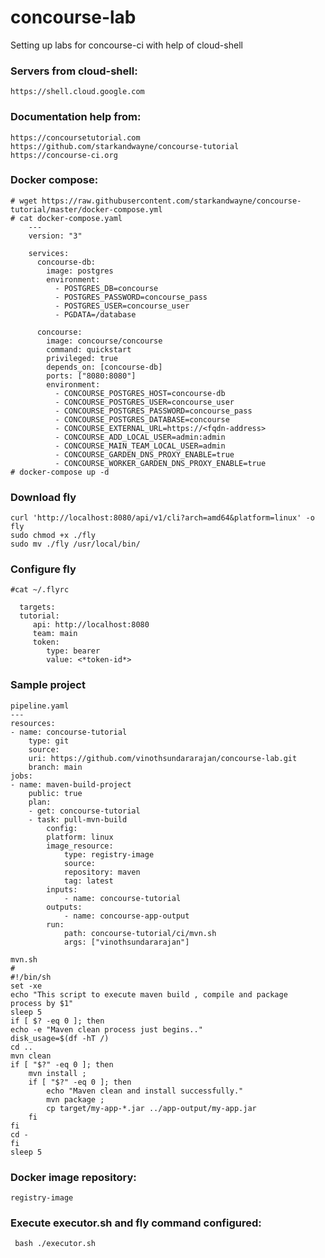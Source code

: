 # concourse-lab
Setting up labs for concourse-ci with help of cloud-shell

### Servers from cloud-shell:
    https://shell.cloud.google.com
  
### Documentation help from:
    https://concoursetutorial.com
    https://github.com/starkandwayne/concourse-tutorial
    https://concourse-ci.org

 ### Docker compose:
    # wget https://raw.githubusercontent.com/starkandwayne/concourse-tutorial/master/docker-compose.yml
    # cat docker-compose.yaml 
        ---
        version: "3"

        services:
          concourse-db:
            image: postgres
            environment:
              - POSTGRES_DB=concourse
              - POSTGRES_PASSWORD=concourse_pass
              - POSTGRES_USER=concourse_user
              - PGDATA=/database

          concourse:
            image: concourse/concourse
            command: quickstart
            privileged: true
            depends_on: [concourse-db]
            ports: ["8080:8080"]
            environment:
              - CONCOURSE_POSTGRES_HOST=concourse-db
              - CONCOURSE_POSTGRES_USER=concourse_user
              - CONCOURSE_POSTGRES_PASSWORD=concourse_pass
              - CONCOURSE_POSTGRES_DATABASE=concourse
              - CONCOURSE_EXTERNAL_URL=https://<fqdn-address>
              - CONCOURSE_ADD_LOCAL_USER=admin:admin
              - CONCOURSE_MAIN_TEAM_LOCAL_USER=admin
              - CONCOURSE_GARDEN_DNS_PROXY_ENABLE=true
              - CONCOURSE_WORKER_GARDEN_DNS_PROXY_ENABLE=true
    # docker-compose up -d
  

 ### Download fly 
    curl 'http://localhost:8080/api/v1/cli?arch=amd64&platform=linux' -o fly   
    sudo chmod +x ./fly
    sudo mv ./fly /usr/local/bin/
 ### Configure fly
    #cat ~/.flyrc 

      targets:
      tutorial:
         api: http://localhost:8080
         team: main
         token:
            type: bearer
            value: <*token-id*>

 ### Sample project
    pipeline.yaml
    ---
    resources:
    - name: concourse-tutorial
        type: git
        source:
        uri: https://github.com/vinothsundararajan/concourse-lab.git
        branch: main
    jobs:
    - name: maven-build-project
        public: true
        plan:
        - get: concourse-tutorial
        - task: pull-mvn-build
            config:
            platform: linux
            image_resource:
                type: registry-image
                source: 
                repository: maven
                tag: latest
            inputs:
                - name: concourse-tutorial
            outputs:
                - name: concourse-app-output
            run:
                path: concourse-tutorial/ci/mvn.sh
                args: ["vinothsundararajan"]

    mvn.sh
    #
    #!/bin/sh
    set -xe 
    echo "This script to execute maven build , compile and package  process by $1"
    sleep 5
    if [ $? -eq 0 ]; then
    echo -e "Maven clean process just begins.."
    disk_usage=$(df -hT /)
    cd ..
    mvn clean
    if [ "$?" -eq 0 ]; then
        mvn install ; 
        if [ "$?" -eq 0 ]; then
            echo "Maven clean and install successfully."
            mvn package ;
            cp target/my-app-*.jar ../app-output/my-app.jar
        fi
    fi
    cd -
    fi
    sleep 5

 ### Docker image repository:
    registry-image

 ### Execute executor.sh and fly command configured:
     bash ./executor.sh
